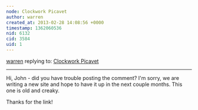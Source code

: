```yaml
---
node: Clockwork Picavet
author: warren
created_at: 2013-02-28 14:08:56 +0000
timestamp: 1362060536
nid: 6132
cid: 3584
uid: 1
---
```




[warren](../profile/warren) replying to: [Clockwork Picavet](../notes/johnwells/2-26-2013/clockwork-picavet)

----
Hi, John - did you have trouble posting the comment? I'm sorry, we are writing a new site and hope to have it up in the next couple months. This one is old and creaky.

Thanks for the link!
